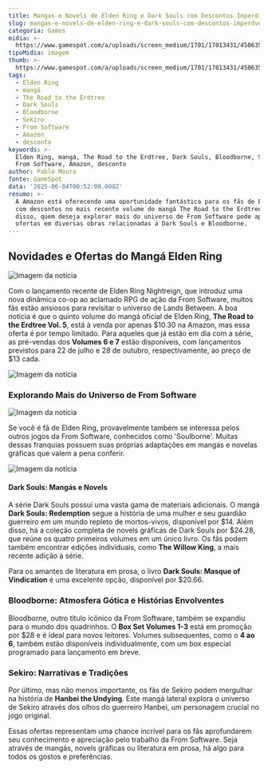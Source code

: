 ```yaml
---
title: Mangas e Novels de Elden Ring e Dark Souls com Descontos Imperdíveis na Amazon
slug: mangas-e-novels-de-elden-ring-e-dark-souls-com-descontos-imperdveis-na-amazon
categoria: Games
midia: >-
  https://www.gamespot.com/a/uploads/screen_medium/1701/17013431/4506352-eldenringmangaupdate.jpg
tipoMidia: imagem
thumb: >-
  https://www.gamespot.com/a/uploads/screen_medium/1701/17013431/4506352-eldenringmangaupdate.jpg
tags:
  - Elden Ring
  - mangá
  - The Road to the Erdtree
  - Dark Souls
  - Bloodborne
  - Sekiro
  - From Software
  - Amazon
  - desconto
keywords: >-
  Elden Ring, mangá, The Road to the Erdtree, Dark Souls, Bloodborne, Sekiro,
  From Software, Amazon, desconto
author: Pablo Moura
fonte: GameSpot
data: '2025-06-04T00:52:00.000Z'
resumo: >-
  A Amazon está oferecendo uma oportunidade fantástica para os fãs de Elden Ring
  com descontos no mais recente volume do mangá The Road to the Erdtree. Além
  disso, quem deseja explorar mais do universo de From Software pode aproveitar
  ofertas em diversas obras relacionadas a Dark Souls e Bloodborne.
---
```

## Novidades e Ofertas do Mangá Elden Ring

![Imagem da notícia](https://www.gamespot.com/a/uploads/original/1701/17013431/4345907-ermanagahero.jpg)

Com o lançamento recente de Elden Ring Nightreign, que introduz uma nova dinâmica co-op ao aclamado RPG de ação da From Software, muitos fãs estão ansiosos para revisitar o universo de Lands Between. A boa notícia é que o quinto volume do mangá oficial de Elden Ring, **The Road to the Erdtree Vol. 5**, está à venda por apenas $10.30 na Amazon, mas essa oferta é por tempo limitado. Para aqueles que já estão em dia com a série, as pré-vendas dos **Volumes 6 e 7** estão disponíveis, com lançamentos previstos para 22 de julho e 28 de outubro, respectivamente, ao preço de $13 cada.

![Imagem da notícia](https://www.gamespot.com/a/uploads/original/1701/17013431/4345910-dscomicshero.jpg)

### Explorando Mais do Universo de From Software

![Imagem da notícia](https://www.gamespot.com/a/uploads/original/1701/17013431/4345911-bbhero.jpg)

Se você é fã de Elden Ring, provavelmente também se interessa pelos outros jogos da From Software, conhecidos como 'Soulborne'. Muitas dessas franquias possuem suas próprias adaptações em mangás e novelas gráficas que valem a pena conferir.

![Imagem da notícia](https://www.gamespot.com/a/uploads/original/1701/17013431/4506350-sekiromanga.jpg)

#### Dark Souls: Mangás e Novels

A série Dark Souls possui uma vasta gama de materiais adicionais. O mangá **Dark Souls: Redemption** segue a história de uma mulher e seu guardião guerreiro em um mundo repleto de mortos-vivos, disponível por $14. Além disso, há a coleção completa de novels gráficas de Dark Souls por $24.28, que reúne os quatro primeiros volumes em um único livro. Os fãs podem também encontrar edições individuais, como **The Willow King**, a mais recente adição à série.

Para os amantes de literatura em prosa, o livro **Dark Souls: Masque of Vindication** é uma excelente opção, disponível por $20.66.

### Bloodborne: Atmosfera Gótica e Histórias Envolventes

Bloodborne, outro título icônico da From Software, também se expandiu para o mundo dos quadrinhos. O **Box Set Volumes 1-3** está em promoção por $28 e é ideal para novos leitores. Volumes subsequentes, como o **4 ao 6**, também estão disponíveis individualmente, com um box especial programado para lançamento em breve.

### Sekiro: Narrativas e Tradições

Por último, mas não menos importante, os fãs de Sekiro podem mergulhar na história de **Hanbei the Undying**. Este mangá lateral explora o universo de Sekiro através dos olhos do guerreiro Hanbei, um personagem crucial no jogo original.

Essas ofertas representam uma chance incrível para os fãs aprofundarem seu conhecimento e apreciação pelo trabalho da From Software. Seja através de mangás, novels gráficas ou literatura em prosa, há algo para todos os gostos e preferências.
